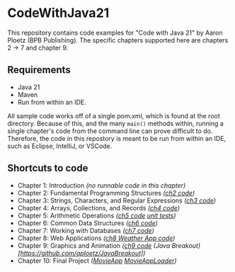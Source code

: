 # CodeWithJava21

This repository contains code examples for "Code with Java 21" by Aaron Ploetz (BPB Publishing). The specific chapters supported here are chapters 2 -> 7 and chapter 9.

## Requirements

 - Java 21
 - Maven
 - Run from within an IDE.

All sample code works off of a single pom.xml, which is found at the root directory. Because of this, and the many `main()` methods within, running a single chapter's code from the command line can prove difficult to do. Therefore, the code in this repostory is meant to be run from within an IDE, such as Eclipse, IntelliJ, or VSCode.

## Shortcuts to code

 - Chapter 1: Introduction _(no runnable code in this chapter)_
 - Chapter 2: Fundamental Programming Structures _([ch2 code](src/main/java/chapter2))_
 - Chapter 3: Strings, Characters, and Regular Expressions _([ch3 code](src/main/java/chapter3))_
 - Chapter 4: Arrays, Collections, and Records _([ch4 code](src/main/java/chapter4))_
 - Chapter 5: Arithmetic Operations _([ch5 code](src/main/java/chapter5) [unit tests](src/test/java/chapter5))_
 - Chapter 6: Common Data Structures _([ch6 code](src/main/java/chapter6))_
 - Chapter 7: Working with Databases _([ch7 code](src/main/java/chapter7))_
 - Chapter 8: Web Applications _([ch8 Weather App code](https://github.com/aploetz/WeatherAppCWJ21))_
 - Chapter 9: Graphics and Animation _([ch9 code](src/main/java/chapter9) (Java Breakout)[https://github.com/aploetz/JavaBreakout])_
 - Chapter 10: Final Project _([MovieApp](https://github.com/aploetz/MovieApp) [MovieAppLoader](https://github.com/aploetz/MovieAppLoader))_
 
